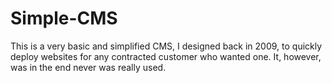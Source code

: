 # Simple-CMS
This is a very basic and simplified CMS, I designed back in 2009, to quickly deploy websites for any contracted customer who wanted one.
It, however, was in the end never was really used.